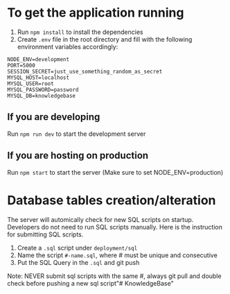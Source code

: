 # To get the application running

1. Run `npm install` to install the dependencies
2. Create `.env` file in the root directory and fill with the following environment variables accordingly:
```
NODE_ENV=development
PORT=5000
SESSION_SECRET=just_use_something_random_as_secret
MYSQL_HOST=localhost
MYSQL_USER=root
MYSQL_PASSWORD=password
MYSQL_DB=knowledgebase
```
## If you are developing
Run `npm run dev` to start the development server

## If you are hosting on production
Run `npm start` to start the server (Make sure to set NODE_ENV=production)

# Database tables creation/alteration
The server will automically check for new SQL scripts on startup. Developers do not need to run SQL scripts manually.
Here is the instruction for submitting SQL scripts.
1. Create a `.sql` script under `deployment/sql`
2. Name the script `#-name.sql`, where # must be unique and consecutive 
3. Put the SQL Query in the `.sql` and git push

Note: NEVER submit sql scripts with the same #, always git pull and double check before pushing a new sql script"# KnowledgeBase" 
